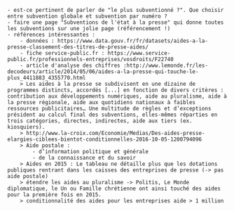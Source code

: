 
	- est-ce pertinent de parler de "le plus subventionné ?". Que choisir entre subvention globale et subvention par numéro ?
	- faire une page "Subventions de l'état à la presse" qui donne toutes les subventions sur une jolie page (référencement !)
	- références intéressantes :
		- données : https://www.data.gouv.fr/fr/datasets/aides-a-la-presse-classement-des-titres-de-presse-aides/
		- fiche service-public.fr : https://www.service-public.fr/professionnels-entreprises/vosdroits/F22740
		- article d'analyse des chiffres :http://www.lemonde.fr/les-decodeurs/article/2014/05/06/aides-a-la-presse-qui-touche-le-plus_4411883_4355770.html
		> Les aides à la presse se subdivisent en une dizaine de programmes distincts, accordés [...] en fonction de divers critères : contribution aux développements numériques, aide au pluralisme, aide à la presse régionale, aide aux quotidiens nationaux à faibles ressources publicitaires… Une multitude de règles et d’exceptions président au calcul final des subventions, elles-mêmes réparties en trois catégories, directes, indirectes, aide aux tiers (ex. kiosquiers).
		> http://www.la-croix.com/Economie/Medias/Des-aides-presse-elargies-ciblees-bientot-conditionnelles-2016-10-05-1200794096
		> Aide postale :
			- d’information politique et générale
			- de la connaissance et du savoir
		> Aides en 2015 : Le tableau ne détaille plus que les dotations publiques rentrant dans les caisses des entreprises de presse (-> pas aide postale)
		> étendre les aides au pluralisme -> Politis, Le Monde diplomatique, le Un ou Famille chrétienne ont ainsi touché des aides pour la première fois en 2015.
		> conditionnalité des aides pour les entreprises aide > 1 million
